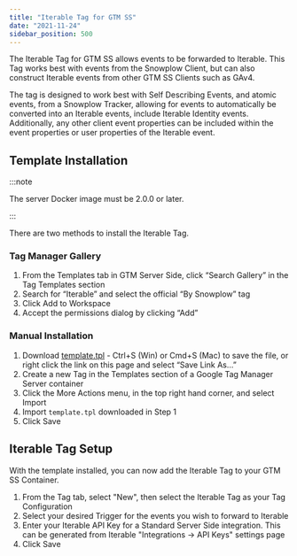 ```yaml
---
title: "Iterable Tag for GTM SS"
date: "2021-11-24"
sidebar_position: 500
---
```


The Iterable Tag for GTM SS allows events to be forwarded to Iterable. This Tag works best with events from the Snowplow Client, but can also construct Iterable events from other GTM SS Clients such as GAv4.

The tag is designed to work best with Self Describing Events, and atomic events, from a Snowplow Tracker, allowing for events to automatically be converted into an Iterable events, include Iterable Identity events. Additionally, any other client event properties can be included within the event properties or user properties of the Iterable event.

## Template Installation

:::note

The server Docker image must be 2.0.0 or later.

:::

There are two methods to install the Iterable Tag.

### Tag Manager Gallery

1. From the Templates tab in GTM Server Side, click “Search Gallery” in the Tag Templates section
2. Search for “Iterable” and select the official “By Snowplow” tag
3. Click Add to Workspace
4. Accept the permissions dialog by clicking “Add”

### Manual Installation

1. Download [template.tpl](https://raw.githubusercontent.com/snowplow/snowplow-gtm-server-side-iterable-tag/main/template.tpl) - Ctrl+S (Win) or Cmd+S (Mac) to save the file, or right click the link on this page and select “Save Link As…”
2. Create a new Tag in the Templates section of a Google Tag Manager Server container
3. Click the More Actions menu, in the top right hand corner, and select Import
4. Import `template.tpl` downloaded in Step 1
5. Click Save

## Iterable Tag Setup

With the template installed, you can now add the Iterable Tag to your GTM SS Container.

1. From the Tag tab, select "New", then select the Iterable Tag as your Tag Configuration
2. Select your desired Trigger for the events you wish to forward to Iterable
3. Enter your Iterable API Key for a Standard Server Side integration. This can be generated from Iterable "Integrations -> API Keys" settings page
4. Click Save
